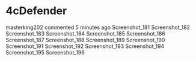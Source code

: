 # 4cDefender
masterking202 commented 5 minutes ago
Screenshot_181
Screenshot_182
Screenshot_183
Screenshot_184
Screenshot_185
Screenshot_186
Screenshot_187
Screenshot_188
Screenshot_189
Screenshot_190
Screenshot_191
Screenshot_192
Screenshot_193
Screenshot_194
Screenshot_195
Screenshot_196


